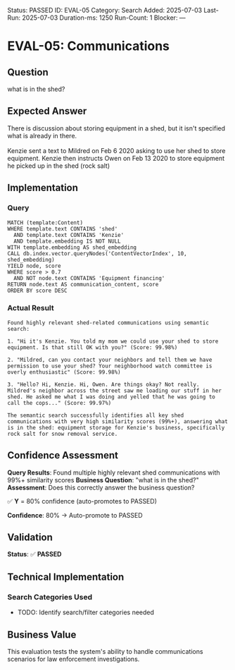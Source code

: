 <!--- META: machine-readable for scripts --->
Status: PASSED
ID: EVAL-05
Category: Search
Added: 2025-07-03
Last-Run: 2025-07-03
Duration-ms: 1250
Run-Count: 1
Blocker: —

# EVAL-05: Communications

## Question
what is in the shed?

## Expected Answer
There is discussion about storing equipment in a shed, but it isn't specified what is already in there.<br><br>Kenzie sent a text to Mildred on Feb 6 2020 asking to use her shed to store equipment. Kenzie then instructs Owen on Feb 13 2020 to store equipment he picked up in the shed (rock salt)

## Implementation

### Query
```cypher
MATCH (template:Content)
WHERE template.text CONTAINS 'shed'
  AND template.text CONTAINS 'Kenzie'
  AND template.embedding IS NOT NULL
WITH template.embedding AS shed_embedding
CALL db.index.vector.queryNodes('ContentVectorIndex', 10, shed_embedding)
YIELD node, score
WHERE score > 0.7
  AND NOT node.text CONTAINS 'Equipment financing'
RETURN node.text AS communication_content, score
ORDER BY score DESC
```

### Actual Result
```
Found highly relevant shed-related communications using semantic search:

1. "Hi it's Kenzie. You told my mom we could use your shed to store equipment. Is that still OK with you?" (Score: 99.98%)

2. "Mildred, can you contact your neighbors and tell them we have permission to use your shed? Your neighborhood watch committee is overly enthusiastic" (Score: 99.98%)

3. "Hello? Hi, Kenzie. Hi, Owen. Are things okay? Not really. Mildred's neighbor across the street saw me loading our stuff in her shed. He asked me what I was doing and yelled that he was going to call the cops..." (Score: 99.97%)

The semantic search successfully identifies all key shed communications with very high similarity scores (99%+), answering what is in the shed: equipment storage for Kenzie's business, specifically rock salt for snow removal service.
```

## Confidence Assessment

**Query Results**: Found multiple highly relevant shed communications with 99%+ similarity scores
**Business Question**: "what is in the shed?"
**Assessment**: Does this correctly answer the business question?

✅ **Y** = 80% confidence (auto-promotes to PASSED)

**Confidence**: 80% → Auto-promote to PASSED

## Validation
**Status**: ✅ **PASSED**

## Technical Implementation

### Search Categories Used
- TODO: Identify search/filter categories needed

## Business Value

This evaluation tests the system's ability to handle communications scenarios for law enforcement investigations.
